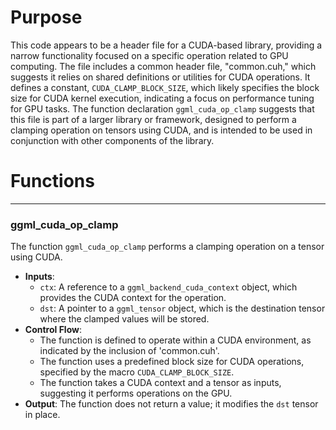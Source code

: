 # Purpose
This code appears to be a header file for a CUDA-based library, providing a narrow functionality focused on a specific operation related to GPU computing. The file includes a common header file, "common.cuh," which suggests it relies on shared definitions or utilities for CUDA operations. It defines a constant, `CUDA_CLAMP_BLOCK_SIZE`, which likely specifies the block size for CUDA kernel execution, indicating a focus on performance tuning for GPU tasks. The function declaration `ggml_cuda_op_clamp` suggests that this file is part of a larger library or framework, designed to perform a clamping operation on tensors using CUDA, and is intended to be used in conjunction with other components of the library.
# Functions

---
### ggml\_cuda\_op\_clamp
The function `ggml_cuda_op_clamp` performs a clamping operation on a tensor using CUDA.
- **Inputs**:
    - `ctx`: A reference to a `ggml_backend_cuda_context` object, which provides the CUDA context for the operation.
    - `dst`: A pointer to a `ggml_tensor` object, which is the destination tensor where the clamped values will be stored.
- **Control Flow**:
    - The function is defined to operate within a CUDA environment, as indicated by the inclusion of 'common.cuh'.
    - The function uses a predefined block size for CUDA operations, specified by the macro `CUDA_CLAMP_BLOCK_SIZE`.
    - The function takes a CUDA context and a tensor as inputs, suggesting it performs operations on the GPU.
- **Output**: The function does not return a value; it modifies the `dst` tensor in place.


